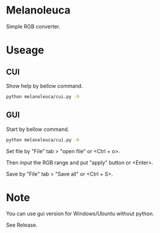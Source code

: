 # Melanoleuca

Simple RGB converter.

# Useage
## CUI
Show help by bellow command.

```bash
python melanoleuca/cui.py -h
```

## GUI
Start by bellow command.

```bash
python melanoleuca/cui.py -h
```

Set file by "File" tab > "open file" or <Ctrl + o>.

Then input the RGB range and put "apply" button or \<Enter>.

Save by "File" tab > "Save all" or <Ctrl + S>.

# Note
You can use gui version for Windows/Ubuntu without python.

See Release.

